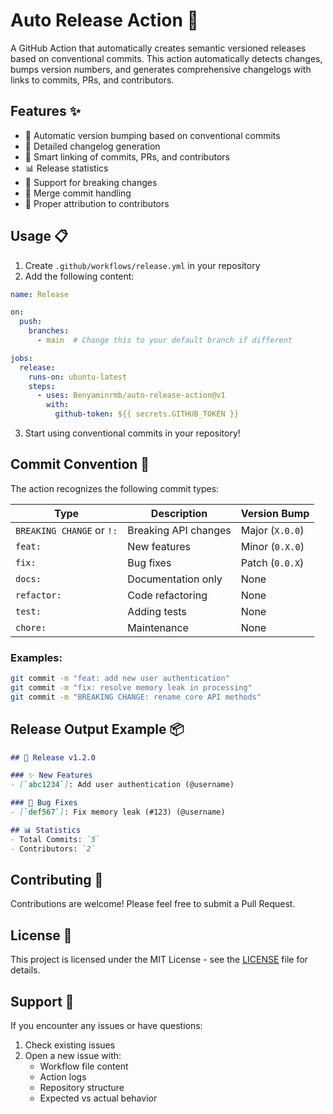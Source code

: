# Auto Release Action 🚀

A GitHub Action that automatically creates semantic versioned releases based on conventional commits. This action automatically detects changes, bumps version numbers, and generates comprehensive changelogs with links to commits, PRs, and contributors.

## Features ✨

- 🔄 Automatic version bumping based on conventional commits
- 📝 Detailed changelog generation
- 🔗 Smart linking of commits, PRs, and contributors
- 📊 Release statistics
- 🎯 Support for breaking changes
- 🔀 Merge commit handling
- 👥 Proper attribution to contributors

## Usage 📋

1. Create `.github/workflows/release.yml` in your repository
2. Add the following content:

```yaml
name: Release

on:
  push:
    branches:
      - main  # Change this to your default branch if different

jobs:
  release:
    runs-on: ubuntu-latest
    steps:
      - uses: Benyaminrmb/auto-release-action@v1
        with:
          github-token: ${{ secrets.GITHUB_TOKEN }}
```

3. Start using conventional commits in your repository!

## Commit Convention 📝

The action recognizes the following commit types:

| Type | Description | Version Bump |
|------|-------------|--------------|
| `BREAKING CHANGE` or `!:` | Breaking API changes | Major (`X.0.0`) |
| `feat:` | New features | Minor (`0.X.0`) |
| `fix:` | Bug fixes | Patch (`0.0.X`) |
| `docs:` | Documentation only | None |
| `refactor:` | Code refactoring | None |
| `test:` | Adding tests | None |
| `chore:` | Maintenance | None |

### Examples:

```bash
git commit -m "feat: add new user authentication"
git commit -m "fix: resolve memory leak in processing"
git commit -m "BREAKING CHANGE: rename core API methods"
```

## Release Output Example 📦

```markdown
## 🎉 Release v1.2.0

### ✨ New Features
- [`abc1234`]: Add user authentication (@username)

### 🐛 Bug Fixes
- [`def567`]: Fix memory leak (#123) (@username)

## 📊 Statistics
- Total Commits: `5`
- Contributors: `2`
```

## Contributing 🤝

Contributions are welcome! Please feel free to submit a Pull Request.

## License 📄

This project is licensed under the MIT License - see the [LICENSE](LICENSE) file for details.

## Support 💬

If you encounter any issues or have questions:
1. Check existing issues
2. Open a new issue with:
    - Workflow file content
    - Action logs
    - Repository structure
    - Expected vs actual behavior